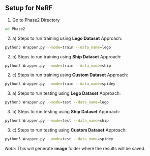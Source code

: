 ## Setup for NeRF

1. Go to Phase2 Directory
```bash
cd Phase2
```

2. a) Steps to run training using **Lego Dataset** Approach:
```bash
python3 Wrapper.py --mode=train --data_name=lego
```
2. b) Steps to run training using **Ship Dataset** Approach:
```bash
python3 Wrapper.py --mode=train --data_name=ship
```
2. c) Steps to run training using **Custom Dataset** Approach:
```bash
python3 Wrapper.py --mode=train --data_name=spidey
```

3. a) Steps to run testing using **Lego Dataset** Approach:
```bash
python3 Wrapper.py --mode=test --data_name=lego
```
3. b) Steps to run testing using **Ship Dataset** Approach:
```bash
python3 Wrapper.py --mode=test --data_name=ship
```
3. c) Steps to run testing using **Custom Dataset** Approach:
```bash
python3 Wrapper.py --mode=test --data_name=spidey
```

*Note:* This will generate **image** folder where the results will be saved.
